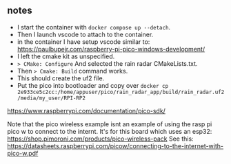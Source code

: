 ## notes

- I start the container with `docker compose up --detach`.
- Then I launch vscode to attach to the container.
- in the container I have setup vscode similar to: https://paulbupejr.com/raspberry-pi-pico-windows-development/
- I left the cmake kit as unspecified.
- `> CMake: Configure` And selected the rain radar CMakeLists.txt.
- Then `> Cmake: Build` command works.
- This should create the uf2 file.
- Put the pico into bootloader and copy over `docker cp 2e933ce5c2cc:/home/appuser/pico/rain_radar_app/build/rain_radar.uf2 /media/my_user/RPI-RP2`


https://www.raspberrypi.com/documentation/pico-sdk/

Note that the pico wireless example isnt an example of using the rasp pi pico w to connect to the internt.
It's for this board which uses an esp32: https://shop.pimoroni.com/products/pico-wireless-pack
See this:
https://datasheets.raspberrypi.com/picow/connecting-to-the-internet-with-pico-w.pdf
